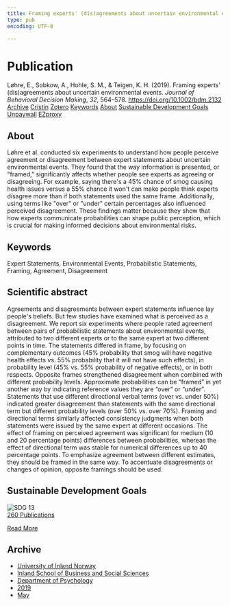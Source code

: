 ```yaml
---
title: Framing experts' (dis)agreements about uncertain environmental events
type: pub
encoding: UTF-8

---
```

<h1>Publication</h1>
<article id="csl-bib-container-MAAS75GX" class="csl-bib-container">
  <div class="csl-bib-body"> <div class="csl-entry">Løhre, E., Sobkow, A., Hohle, S. M., &#38; Teigen, K. H. (2019). Framing experts’ (dis)agreements about uncertain environmental events. <i>Journal of Behavioral Decision Making</i>, <i>32</i>, 564–578. <a href="https://doi.org/10.1002/bdm.2132">https://doi.org/10.1002/bdm.2132</a></div> </div>
  <div class="csl-bib-buttons">
    <a href="#taxonomy-article-MAAS75GX" alt="archive" class="csl-bib-button">Archive</a>
    <a href="https://app.cristin.no/results/show.jsf?id=1695949" alt="Cristin" class="csl-bib-button">Cristin</a>
    <a href="http://zotero.org/groups/5881554/items/MAAS75GX" alt="Zotero" class="csl-bib-button">Zotero</a>
    <a href="#keywords-article-MAAS75GX" alt="keywords" class="csl-bib-button">Keywords</a>
    <a href="#about-article-MAAS75GX" alt="about_pub" class="csl-bib-button">About</a>
    <a href="#sdg-article-MAAS75GX" alt="sdg" class="csl-bib-button">Sustainable Development Goals</a>
    <a href="https://doi.org/10.1002/bdm.2132" alt="Unpaywall" class="csl-bib-button">Unpaywall</a>
    <a href="https://doi.org/10.1002/bdm.2132" alt="EZproxy" class="csl-bib-button">EZproxy</a>
  </div>
  <div id="csl-bib-meta-container-MAAS75GX"></div>
</article>
<div id="csl-bib-meta-MAAS75GX" class="csl-bib-meta">
  <article id="about-article-MAAS75GX" class="about_pub-article">
    <h1>About</h1>
    Løhre et al. conducted six experiments to understand how people perceive agreement or disagreement between expert statements about uncertain environmental events. They found that the way information is presented, or "framed," significantly affects whether people see experts as agreeing or disagreeing. For example, saying there's a 45% chance of smog causing health issues versus a 55% chance it won't can make people think experts disagree more than if both statements used the same frame. Additionally, using terms like "over" or "under" certain percentages also influenced perceived disagreement. These findings matter because they show that how experts communicate probabilities can shape public perception, which is crucial for making informed decisions about environmental risks.
  </article>
  <article id="keywords-article-MAAS75GX" class="keywords-article">
    <h1>Keywords</h1>
    Expert Statements, Environmental Events, Probabilistic Statements, Framing, Agreement, Disagreement
  </article>
  <article id="abstract-article-MAAS75GX" class="abstract-article">
    <h1>Scientific abstract</h1>
    Agreements and disagreements between expert statements influence lay people's beliefs. But few studies have examined what is perceived as a disagreement. We report six experiments where people rated agreement between pairs of probabilistic statements about environmental events, attributed to two different experts or to the same expert at two different points in time. The statements differed in 
frame, by focusing on complementary outcomes (45% probability that smog will have negative health effects vs. 55% probability that it will not have such effects), in probability level (45% vs. 55% probability of negative effects), or in both respects. Opposite frames strengthened disagreement when combined with different probability levels. Approximate probabilities can be “framed” in yet another way by indicating reference values they are “over” or “under”. Statements that use different directional verbal terms (over vs. under 50%) indicated greater disagreement 
than statements with the same directional term but different probability levels (over 50% vs. over 70%). Framing and directional terms similarly affected consistency judgments when both statements were issued by the same expert at 
different occasions. The effect of framing on perceived agreement was significant for medium (10 and 20 percentage points) differences between probabilities, whereas the effect of directional term was stable for numerical differences up to 40 percentage points. To emphasize agreement between different estimates, they should be framed in the same way. To accentuate disagreements or changes of 
opinion, opposite framings should be used.
  </article>
  <article id="sdg-article-MAAS75GX" class="sdg-article">
    <h1>Sustainable Development Goals</h1>
    <div class="sdg-container"><div id="sdg13" class="sdg">
        <img src="{{< params subfolder >}}images/sdg/sdg13_en.png" class="image" alt="SDG 13">
        <div class="sdg-overlay">
          <a href="{{< params subfolder >}}en/archive/?sdg=13#archive" class="sdg-publication-count"><span>260</span> Publications</a>
          <p><a href="https://sdgs.un.org/goals/goal13" class="sdg-read-more">Read More</a></p>
        </div>
      </div></div>
  </article>
  <article id="taxonomy-article-MAAS75GX" class="taxonomy-article">
    <h1>Archive</h1>
    <ul>
      <li><a href="{{< params subfolder >}}en/archive/?key=3DCRN523">University of Inland Norway</a></li>
      <li><a href="{{< params subfolder >}}en/archive/?key=DU8Q9LN9">Inland School of Business and Social Sciences</a></li>
      <li><a href="{{< params subfolder >}}en/archive/?key=KTD9NXA8">Department of Psychology</a></li>
      <li><a href="{{< params subfolder >}}en/archive/?key=37B43Z6Y">2019</a></li>
      <li><a href="{{< params subfolder >}}en/archive/?key=DUGR6377">May</a></li>
    </ul>
  </article>
</div>
